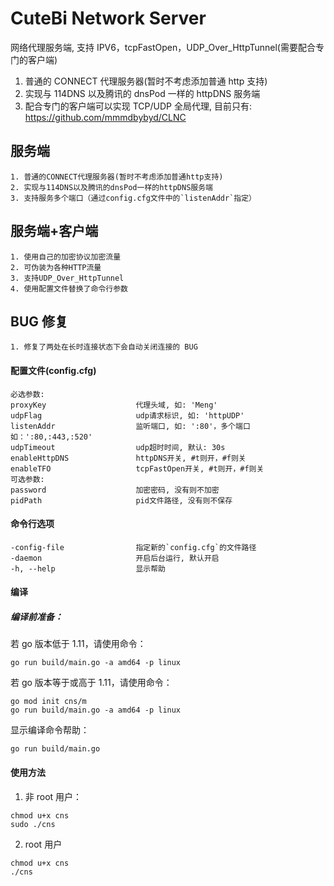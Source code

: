 # CuteBi Network Server

网络代理服务端, 支持 IPV6，tcpFastOpen，UDP_Over_HttpTunnel(需要配合专门的客户端)

1.  普通的 CONNECT 代理服务器(暂时不考虑添加普通 http 支持)
2.  实现与 114DNS 以及腾讯的 dnsPod 一样的 httpDNS 服务端
3.  配合专门的客户端可以实现 TCP/UDP 全局代理, 目前只有: https://github.com/mmmdbybyd/CLNC

## 服务端

    1. 普通的CONNECT代理服务器(暂时不考虑添加普通http支持)
    2. 实现与114DNS以及腾讯的dnsPod一样的httpDNS服务端
    3. 支持服务多个端口（通过config.cfg文件中的`listenAddr`指定）

## 服务端+客户端

    1. 使用自己的加密协议加密流量
    2. 可伪装为各种HTTP流量
    3. 支持UDP_Over_HttpTunnel
    4. 使用配置文件替换了命令行参数

## BUG 修复

    1. 修复了两处在长时连接状态下会自动关闭连接的 BUG

#### 配置文件(config.cfg)

    必选参数:
    proxyKey                    代理头域, 如: 'Meng'
    udpFlag                     udp请求标识, 如: 'httpUDP'
    listenAddr                  监听端口, 如: ':80'，多个端口如：':80,:443,:520'
    udpTimeout                  udp超时时间, 默认: 30s
    enableHttpDNS               httpDNS开关, #t则开，#f则关
    enableTFO                   tcpFastOpen开关, #t则开，#f则关
    可选参数:
    password                    加密密码, 没有则不加密
    pidPath                     pid文件路径, 没有则不保存

#### 命令行选项

    -config-file                指定新的`config.cfg`的文件路径
    -daemon                     开启后台运行, 默认开启
    -h, --help                  显示帮助

#### 编译

##### 编译前准备：

若 go 版本低于 1.11，请使用命令：

```
go run build/main.go -a amd64 -p linux
```

若 go 版本等于或高于 1.11，请使用命令：

```
go mod init cns/m
go run build/main.go -a amd64 -p linux
```

显示编译命令帮助：

```
go run build/main.go
```

#### 使用方法

1. 非 root 用户：

```
chmod u+x cns
sudo ./cns
```

2. root 用户

```
chmod u+x cns
./cns
```
